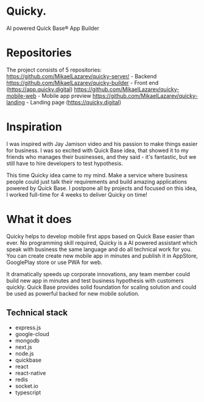 # Quicky. 
AI powered Quick Base® App Builder

# Repositories
The project consists of 5 repositories:
https://github.com/MikaelLazarev/quicky-server/ - Backend
https://github.com/MikaelLazarev/quicky-builder - Front end (https://app.quicky.digital)
https://github.com/MikaelLazarev/quicky-mobile-web - Mobile app preview 
https://github.com/MikaelLazarev/quicky-landing - Landing page (https://quicky.digital)

# Inspiration

I was inspired with Jay Jamison video and his passion to make things easier for business. I was so excited with Quick Base idea, that showed it to my friends who manages their businesses, and they said - it's fantastic, but we still have to hire developers to test hypothesis.

This time Quicky idea came to my mind. Make a service where business people could just talk their requirements and build amazing applications powered by Quick Base. I postpone all by projects and focused on this idea, I worked full-time for 4 weeks to deliver Quicky on time!

# What it does

Quicky helps to develop mobile first apps based on Quick Base easier than ever. No programming skill required, Quicky is a AI powered assistant which speak with business the same language and do all technical work for you. You can create create new mobile app in minutes and publish it in AppStore, GooglePlay store or use PWA for web.

It dramatically speeds up corporate innovations, any team member could build new app in minutes and test business hypothesis with customers quickly. Quick Base provides solid foundation for scaling solution and could be used as powerful backed for new mobile solution.

## Technical stack
- express.js
- google-cloud
- mongodb
- next.js
- node.js
- quickbase
- react
- react-native
- redis
- socket.io
- typescript
